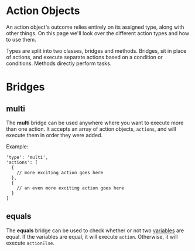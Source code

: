 # Action Objects
An action object's outcome relies entirely on its assigned type, along with other things. On this page we'll look over the different action types and how to use them.

Types are split into two classes, bridges and methods. Bridges, sit in place of actions, and execute separate actions based on a condition or conditions. Methods directly perform tasks.

# Bridges

## multi
The **multi** bridge can be used anywhere where you want to execute more than one action. It accepts an array of action objects, `actions`, and will execute them in order they were added. 

Example:
```
'type': 'multi',
'actions': [
  {
    // more exciting action goes here
  },
  {
    // an even more exciting action goes here
  }
]
```
## equals
The **equals** bridge can be used to check whether or not two [variables](custom-commands/variables.md) are equal. If the variables are equal, it will execute `action`. Otherwise, it will execute `actionElse`.
